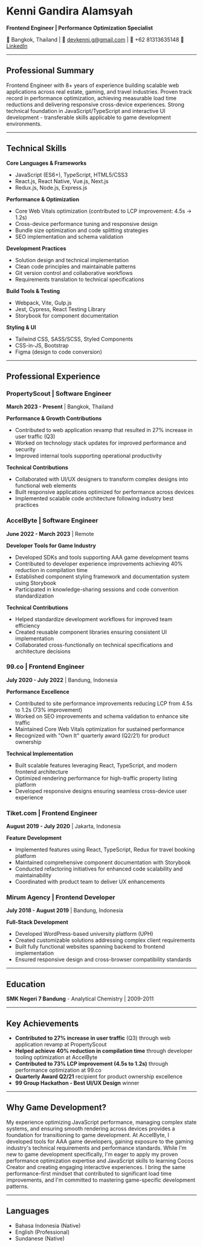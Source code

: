 # Kenni Gandira Alamsyah
**Frontend Engineer | Performance Optimization Specialist**

📍 Bangkok, Thailand | 📧 devkenni.g@gmail.com | 📱 +62 81313635148
🔗 [LinkedIn](https://www.linkedin.com/in/kenni-g-alamsyah)

---

## Professional Summary

Frontend Engineer with 8+ years of experience building scalable web applications across real estate, gaming, and travel industries. Proven track record in performance optimization, achieving measurable load time reductions and delivering responsive cross-device experiences. Strong technical foundation in JavaScript/TypeScript and interactive UI development - transferable skills applicable to game development environments.

---

## Technical Skills

**Core Languages & Frameworks**
- JavaScript (ES6+), TypeScript, HTML5/CSS3
- React.js, React Native, Vue.js, Next.js
- Redux.js, Node.js, Express.js

**Performance & Optimization**
- Core Web Vitals optimization (contributed to LCP improvement: 4.5s → 1.2s)
- Cross-device performance tuning and responsive design
- Bundle size optimization and code splitting strategies
- SEO implementation and schema validation

**Development Practices**
- Solution design and technical implementation
- Clean code principles and maintainable patterns
- Git version control and collaborative workflows
- Requirements translation to technical specifications

**Build Tools & Testing**
- Webpack, Vite, Gulp.js
- Jest, Cypress, React Testing Library
- Storybook for component documentation

**Styling & UI**
- Tailwind CSS, SASS/SCSS, Styled Components
- CSS-in-JS, Bootstrap
- Figma (design to code conversion)

---

## Professional Experience

### PropertyScout | Software Engineer
**March 2023 - Present** | Bangkok, Thailand

**Performance & Growth Contributions**
- Contributed to web application revamp that resulted in 27% increase in user traffic (Q3)
- Worked on technology stack updates for improved performance and security
- Improved internal tools supporting operational productivity

**Technical Contributions**
- Collaborated with UI/UX designers to transform complex designs into functional web elements
- Built responsive applications optimized for performance across devices
- Implemented scalable code architecture following industry best practices

### AccelByte | Software Engineer
**June 2022 - March 2023** | Remote

**Developer Tools for Game Industry**
- Developed SDKs and tools supporting AAA game development teams
- Contributed to developer experience improvements achieving 40% reduction in compilation time
- Established component styling framework and documentation system using Storybook
- Participated in knowledge-sharing sessions and code convention standardization

**Technical Contributions**
- Helped standardize development workflows for improved team efficiency
- Created reusable component libraries ensuring consistent UI implementation
- Collaborated cross-functionally on technical specifications and architecture decisions

### 99.co | Frontend Engineer
**July 2020 - July 2022** | Bandung, Indonesia

**Performance Excellence**
- Contributed to site performance improvements reducing LCP from 4.5s to 1.2s (73% improvement)
- Worked on SEO improvements and schema validation to enhance site traffic
- Maintained Core Web Vitals optimization for sustained performance
- Recognized with "Own It" quarterly award (Q2/21) for product ownership

**Technical Implementation**
- Built scalable features leveraging React, TypeScript, and modern frontend architecture
- Optimized rendering performance for high-traffic property listing platform
- Developed responsive designs ensuring seamless cross-device user experience

### Tiket.com | Frontend Engineer
**August 2019 - July 2020** | Jakarta, Indonesia

**Feature Development**
- Implemented features using React, TypeScript, Redux for travel booking platform
- Maintained comprehensive component documentation with Storybook
- Conducted refactoring initiatives for enhanced code scalability and maintainability
- Coordinated with product team to deliver UX enhancements

### Mirum Agency | Frontend Developer
**July 2018 - August 2019** | Bandung, Indonesia

**Full-Stack Development**
- Developed WordPress-based university platform (UPH)
- Created customizable solutions addressing complex client requirements
- Built fully functional websites spanning backend to frontend implementation
- Ensured responsive design and cross-browser compatibility standards

---

## Education

**SMK Negeri 7 Bandung** - Analytical Chemistry | 2009-2011

---

## Key Achievements

- **Contributed to 27% increase in user traffic** (Q3) through web application revamp at PropertyScout
- **Helped achieve 40% reduction in compilation time** through developer tooling optimization at AccelByte
- **Contributed to 73% LCP improvement (4.5s to 1.2s)** through performance optimization at 99.co
- **Quarterly Award Q2/21** recipient for product ownership excellence
- **99 Group Hackathon - Best UI/UX Design** winner

---

## Why Game Development?

My experience optimizing JavaScript performance, managing complex state systems, and ensuring smooth rendering across devices provides a foundation for transitioning to game development. At AccelByte, I developed tools for AAA game developers, gaining exposure to the gaming industry's technical requirements and performance standards. While I'm new to game development specifically, I'm eager to apply my proven performance optimization expertise and JavaScript skills to learning Cocos Creator and creating engaging interactive experiences. I bring the same performance-first mindset that contributed to significant load time improvements, and I'm committed to mastering game-specific development patterns.

---

## Languages

- Bahasa Indonesia (Native)
- English (Professional)
- Sundanese (Native)
